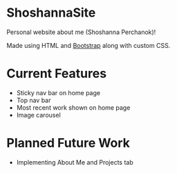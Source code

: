# ShoshannaSite

Personal website about me (Shoshanna Perchanok)!

Made using HTML and [Bootstrap](https://getbootstrap.com/) along with custom CSS.

# Current Features
- Sticky nav bar on home page
- Top nav bar
- Most recent work shown on home page
- Image carousel

# Planned Future Work
- Implementing About Me and Projects tab
